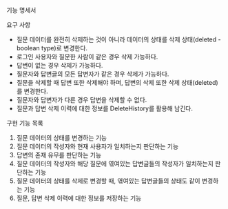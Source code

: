 기능 명세서

요구 사항
- 질문 데이터를 완전히 삭제하는 것이 아니라 데이터의 상태를 삭제 상태(deleted - boolean type)로 변경한다.
- 로그인 사용자와 질문한 사람이 같은 경우 삭제 가능하다.
- 답변이 없는 경우 삭제가 가능하다.
- 질문자와 답변글의 모든 답변자가 같은 경우 삭제가 가능하다.
- 질문을 삭제할 때 답변 또한 삭제해야 하며, 답변의 삭제 또한 삭제 상태(deleted)를 변경한다.
- 질문자와 답변자가 다른 경우 답변을 삭제할 수 없다.
- 질문과 답변 삭제 이력에 대한 정보를 DeleteHistory를 활용해 남긴다.

구현 기능 목록
1. 질문 데이터의 상태를 변경하는 기능
2. 질문 데이터의 작성자와 현재 사용자가 일치하는지 판단하는 기능
3. 답변의 존재 유무를 판단하는 기능
4. 질문 데이터의 작성자와 해당 질문에 엮여있는 답변글들의 작성자가 일치하는지 판단하는 기능
5. 질문 데이터의 상태를 삭제로 변경할 때, 엮여있는 답변글들의 상태도 같이 변경하는 기능
6. 질문, 답변 삭제 이력에 대한 정보를 저장하는 기능